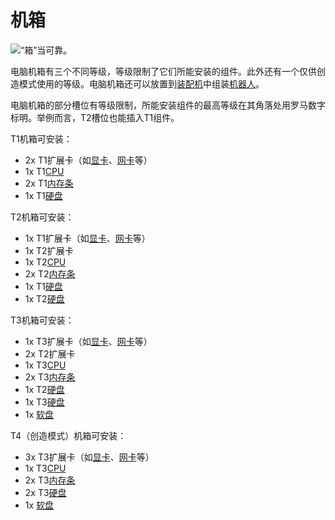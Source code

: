 # 机箱

![“箱”当可靠。](oredict:oc:case1)

电脑机箱有三个不同等级，等级限制了它们所能安装的组件。此外还有一个仅供创造模式使用的等级。电脑机箱还可以放置到[装配机](assembler.md)中组装[机器人](robot.md)。

电脑机箱的部分槽位有等级限制，所能安装组件的最高等级在其角落处用罗马数字标明。举例而言，T2槽位也能插入T1组件。

T1机箱可安装：
- 2x T1扩展卡（如[显卡](../item/graphicsCard1.md)、[网卡](../item/lanCard.md)等）
- 1x T1[CPU](../item/cpu1.md)
- 2x T1[内存条](../item/ram1.md)
- 1x T1[硬盘](../item/hdd1.md)

T2机箱可安装：
- 1x T1扩展卡（如[显卡](../item/graphicsCard1.md)、[网卡](../item/lanCard.md)等）
- 1x T2扩展卡
- 1x T2[CPU](../item/cpu2.md)
- 2x T2[内存条](../item/ram3.md)
- 1x T1[硬盘](../item/hdd1.md)
- 1x T2[硬盘](../item/hdd2.md)

T3机箱可安装：
- 1x T3扩展卡（如[显卡](../item/graphicsCard1.md)、[网卡](../item/lanCard.md)等）
- 2x T2扩展卡
- 1x T3[CPU](../item/cpu3.md)
- 2x T3[内存条](../item/ram5.md)
- 1x T2[硬盘](../item/hdd2.md)
- 1x T3[硬盘](../item/hdd3.md)
- 1x [软盘](../item/floppy.md)

T4（创造模式）机箱可安装：
- 3x T3扩展卡（如[显卡](../item/graphicsCard1.md)、[网卡](../item/lanCard.md)等）
- 1x T3[CPU](../item/cpu3.md)
- 2x T3[内存条](../item/ram5.md)
- 2x T3[硬盘](../item/hdd3.md)
- 1x [软盘](../item/floppy.md)
